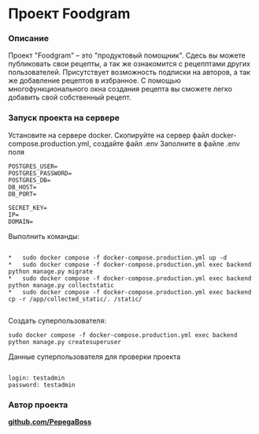 # Проект Foodgram


### Описание
Проект "Foodgram" – это "продуктовый помощник". Сдесь вы можете публиковать свои рецепты, а так же ознакомится с рецепптами других пользователей.
Присутствует возможность подписки на авторов, а так же добавление рецептов в избранное.
С помощью многофункционального окна создания рецепта вы сможете легко добавить свой собственный рецепт.

### Запуск проекта на сервере

Установите на сервере docker. Скопируйте на сервер файл docker-compose.production.yml, создайте файл .env 
Заполните в файле .env поля

```
POSTGRES_USER=
POSTGRES_PASSWORD=
POSTGRES_DB=
DB_HOST=
DB_PORT=

SECRET_KEY=
IP=
DOMAIN=

```

Выполнить команды:

```

*   sudo docker compose -f docker-compose.production.yml up -d
*   sudo docker compose -f docker-compose.production.yml exec backend python manage.py migrate
*   sudo docker compose -f docker-compose.production.yml exec backend python manage.py collectstatic
*   sudo docker compose -f docker-compose.production.yml exec backend cp -r /app/collected_static/. /static/


```

Создать суперпользователя:


```
sudo docker compose -f docker-compose.production.yml exec backend python manage.py createsuperuser

```

Данные суперпользователя для проверки проекта


```

login: testadmin
password: testadmin

```




### Автор проекта

[**github.com/PepegaBoss**](https://github.com/PepegaBoss)

